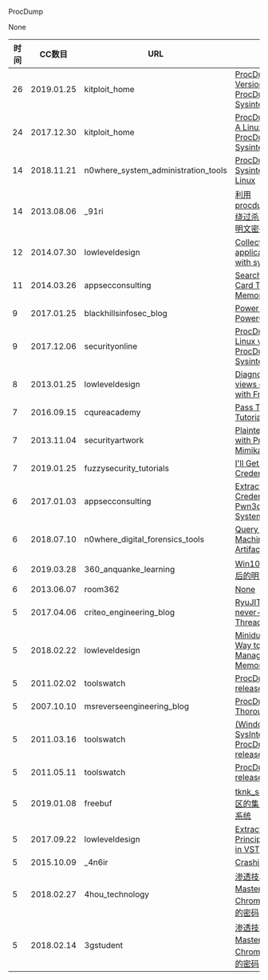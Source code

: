 ProcDump

None

| 时间 | CC数目 | URL | 标题 |
| ---- | ----- | --- | --- |
| 26 | 2019.01.25 | kitploit_home | [ProcDump - A Linux Version Of The ProcDump Sysinternals Tool](https://www.kitploit.com/2019/01/procdump-linux-version-of-procdump.html) |
| 24 | 2017.12.30 | kitploit_home | [ProcDump for Linux - A Linux version of the ProcDump Sysinternals tool](https://www.kitploit.com/2017/12/procdump-for-linux-linux-version-of.html) |
| 14 | 2018.11.21 | n0where_system_administration_tools | [ProcDump Sysinternals Tool for Linux](https://n0where.net/procdump-sysinternals-tool-for-linux) |
| 14 | 2013.08.06 | _91ri | [利用procdump+Mimikatz 绕过杀软获取Windows明文密码](http://www.91ri.org/6881.html) |
| 12 | 2014.07.30 | lowleveldesign | [Collect .NET applications traces with sysinternals tools](https://lowleveldesign.org/2014/07/30/collect-net-applications-traces-with-sysinternals-tools/) |
| 11 | 2014.03.26 | appsecconsulting | [Searching for Credit Card Track Data in Memory](https://appsecconsulting.com/blog/searching-for-credit-card-track-data-in-memory) |
| 9 | 2017.01.25 | blackhillsinfosec_blog | [Power Posing with PowerOPS](https://www.blackhillsinfosec.com/power-posing-powerops/) |
| 9 | 2017.12.06 | securityonline | [ProcDump for Linux: Linux version of the ProcDump Sysinternals tool](https://securityonline.info/procdump-for-linux-linux-version-of-the-procdump-sysinternals-tool/) |
| 8 | 2013.01.25 | lowleveldesign | [Diagnosing ASP.NET views compilation with FrontMan](https://lowleveldesign.org/2013/01/25/diagnosing-aspnet-views-compilation/) |
| 7 | 2016.09.15 | cqureacademy | [Pass The Hash Attack Tutorial](https://cqureacademy.com/blog/identity-theft-protection/pass-hash-attack-tutorial) |
| 7 | 2013.11.04 | securityartwork | [Plaintext passwords with Procdump and Mimikatz Alpha](https://www.securityartwork.es/2013/11/04/plaintext-passwords-with-procdump-and-mimikatz-alpha/) |
| 7 | 2019.01.25 | fuzzysecurity_tutorials | [I'll Get Your Credentials ... Later!](http://fuzzysecurity.com/tutorials/18.html) |
| 6 | 2017.01.03 | appsecconsulting | [Extracting Saved Credentials From a Pwn3d Nessus System](https://appsecconsulting.com/blog/extracting-saved-credentials-from-a-pwn3d-nessus-system) |
| 6 | 2018.07.10 | n0where_digital_forensics_tools | [Query Windows Machine for RAM Artifacts: memtriage](https://n0where.net/query-windows-machine-for-ram-artifacts-memtriage) |
| 6 | 2019.03.28 | 360_anquanke_learning | [Win10及2012系统以后的明文抓取方式](https://www.anquanke.com/post/id/175364/) |
| 6 | 2013.06.07 | room362 | [None](https://malicious.link/post/2013/2013-06-07-using-mimikatz-alpha-or-getting-clear-text-passwords-with-a/) |
| 5 | 2017.04.06 | criteo_engineering_blog | [RyuJIT and the never-ending ThreadAbortException](http://labs.criteo.com/2017/04/ryujit-never-ending-threadabortexception/) |
| 5 | 2018.02.22 | lowleveldesign | [Minidumper – A Better Way to Create Managed Memory Dumps](https://lowleveldesign.org/2018/02/22/minidumper-a-better-way-to-create-managed-memory-dumps/) |
| 5 | 2011.02.02 | toolswatch | [ProcDump v3.02 released](http://www.toolswatch.org/2011/02/procdump-v3-02-released/) |
| 5 | 2007.10.10 | msreverseengineering_blog | [ProcDump 1.62 Thorough IDB](http://www.msreverseengineering.com/blog/2014/6/22/procdump-162-thorough-idb) |
| 5 | 2011.03.16 | toolswatch | [(Windows SysInternals) ProcDump v3.03 released](http://www.toolswatch.org/2011/03/windows-sysinternals-procdump-v3-03-released/) |
| 5 | 2011.05.11 | toolswatch | [ProcDump v3.04 released](http://www.toolswatch.org/2011/05/procdump-v3-04-released/) |
| 5 | 2019.01.08 | freebuf | [tknk_scanner：基于社区的集成恶意软件识别系统](https://www.freebuf.com/sectool/193165.html) |
| 5 | 2017.09.22 | lowleveldesign | [Extracting Service Principal Credentials in VSTS](https://lowleveldesign.org/2017/09/22/extracting-service-principal-credentials-in-vsts/) |
| 5 | 2015.10.09 | _4n6ir | [Crashing into a Hint](https://4n6ir.com/2015/10/09/crashing-into-a-hint/) |
| 5 | 2018.02.27 | 4hou_technology | [渗透技巧——利用Masterkey离线导出Chrome浏览器中保存的密码](http://www.4hou.com/technology/10474.html) |
| 5 | 2018.02.14 | 3gstudent | [渗透技巧——利用Masterkey离线导出Chrome浏览器中保存的密码](https://3gstudent.github.io/3gstudent.github.io/%E6%B8%97%E9%80%8F%E6%8A%80%E5%B7%A7-%E5%88%A9%E7%94%A8Masterkey%E7%A6%BB%E7%BA%BF%E5%AF%BC%E5%87%BAChrome%E6%B5%8F%E8%A7%88%E5%99%A8%E4%B8%AD%E4%BF%9D%E5%AD%98%E7%9A%84%E5%AF%86%E7%A0%81/) |
